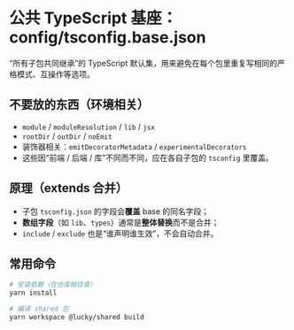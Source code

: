 # 公共 TypeScript 基座：config/tsconfig.base.json

“所有子包共同继承”的 TypeScript 默认集，用来避免在每个包里重复写相同的严格模式、互操作等选项。

## 不要放的东西（环境相关）
- `module` / `moduleResolution` / `lib` / `jsx`
- `rootDir` / `outDir` / `noEmit`
- 装饰器相关：`emitDecoratorMetadata` / `experimentalDecorators`
- 这些因“前端 / 后端 / 库”不同而不同，应在各自子包的 `tsconfig` 里覆盖。

## 原理（extends 合并）
- 子包 `tsconfig.json` 的字段会**覆盖** base 的同名字段；
- **数组字段**（如 `lib`、`types`）通常是**整体替换**而不是合并；
- `include` / `exclude` 也是“谁声明谁生效”，不会自动合并。
## 常用命令

```bash
# 安装依赖（在仓库根目录）
yarn install

# 编译 shared 包
yarn workspace @lucky/shared build
```